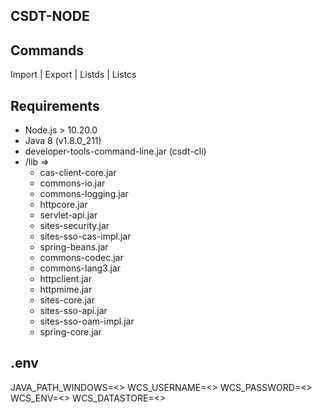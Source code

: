 ## CSDT-NODE

## Commands
Import | Export | Listds | Listcs

## Requirements
* Node.js > 10.20.0
* Java 8 (v1.8.0_211)
* developer-tools-command-line.jar (csdt-cli)
* /lib => 
  - cas-client-core.jar
  - commons-io.jar
  - commons-logging.jar
  - httpcore.jar
  - servlet-api.jar
  - sites-security.jar
  - sites-sso-cas-impl.jar
  - spring-beans.jar
  - commons-codec.jar
  - commons-lang3.jar
  - httpclient.jar
  - httpmime.jar
  - sites-core.jar
  - sites-sso-api.jar
  - sites-sso-oam-impl.jar
  - spring-core.jar

## .env
JAVA_PATH_WINDOWS=<>
WCS_USERNAME=<>
WCS_PASSWORD=<>
WCS_ENV=<>
WCS_DATASTORE=<>
